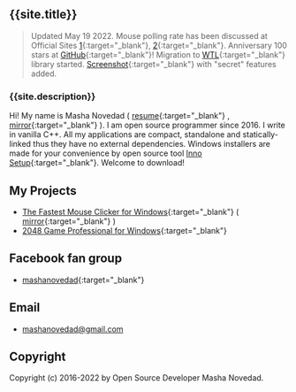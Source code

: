 ## {{site.title}}

> Updated May 19 2022. Mouse polling rate has been discussed at Official Sites [1](https://windows-2048.github.io/The-Fastest-Mouse-Clicker-for-Windows/){:target="_blank"}, [2](https://www.open-source.tech/The-Fastest-Mouse-Clicker-for-Windows/){:target="_blank"}. Anniversary 100 stars at [GitHub](https://github.com/windows-2048/The-Fastest-Mouse-Clicker-for-Windows){:target="_blank"}! Migration to [WTL](https://github.com/windows-2048/The-Fastest-Mouse-Clicker-for-Windows/tree/master/WTL/Include){:target="_blank"} library started. [Screenshot](https://github.com/windows-2048/The-Fastest-Mouse-Clicker-for-Windows){:target="_blank"} with "secret" features added.

### {{site.description}}

Hi! My name is Masha Novedad ( [resume](https://windows-2048.github.io/resume/){:target="_blank"} , [mirror](https://www.open-source.tech/mashanovedad/){:target="_blank"} ). I am open source programmer since 2016. I write in vanilla C++.
All my applications are compact, standalone and statically-linked thus they have no external dependencies.
Windows installers are made for your convenience by open source tool [Inno Setup](https://jrsoftware.org/isinfo.php){:target="_blank"}.
Welcome to download!

## My Projects

* [The Fastest Mouse Clicker for Windows](https://windows-2048.github.io/The-Fastest-Mouse-Clicker-for-Windows/){:target="_blank"} ( [mirror](https://www.open-source.tech/The-Fastest-Mouse-Clicker-for-Windows/){:target="_blank"} )
* [2048 Game Professional for Windows](https://github.com/windows-2048/2048-Game-Professional-for-Windows){:target="_blank"}

## Facebook fan group

* [mashanovedad](https://www.facebook.com/groups/mashanovedad){:target="_blank"}

## Email

* [mashanovedad@gmail.com](mailto:mashanovedad@gmail.com)

## Copyright

Copyright (c) 2016-2022 by Open Source Developer Masha Novedad.
